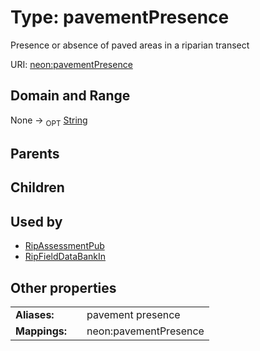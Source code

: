 
# Type: pavementPresence


Presence or absence of paved areas in a riparian transect

URI: [neon:pavementPresence](https://data.neonscience.org/pavementPresence)


## Domain and Range

None ->  <sub>OPT</sub> [String](types/String.md)

## Parents


## Children


## Used by

 * [RipAssessmentPub](RipAssessmentPub.md)
 * [RipFieldDataBankIn](RipFieldDataBankIn.md)

## Other properties

|  |  |  |
| --- | --- | --- |
| **Aliases:** | | pavement presence |
| **Mappings:** | | neon:pavementPresence |

